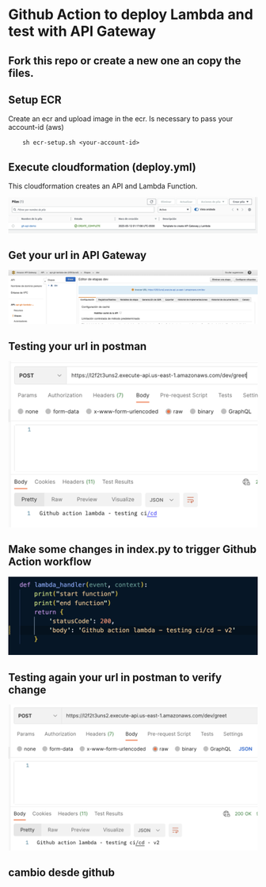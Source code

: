 # Github Action to deploy Lambda and test with API Gateway

## Fork this repo or create a new one an copy the files.

## Setup ECR

Create an ecr and upload image in the ecr. Is necessary to pass your account-id (aws)

```
    sh ecr-setup.sh <your-account-id>
```

## Execute cloudformation (deploy.yml)

This cloudformation creates an API and Lambda Function.

![alt text](https://github.com/Larrygf02/gh-action-lambda/blob/0bf7cd5800ff25a5fa6ced17c9f50e5a19f9d07b/public/cfn-start.png?raw=true)

## Get your url in API Gateway

![alt text](https://github.com/Larrygf02/gh-action-lambda/blob/0bf7cd5800ff25a5fa6ced17c9f50e5a19f9d07b/public/api.png?raw=true)

## Testing your url in postman

![alt text](https://github.com/Larrygf02/gh-action-lambda/blob/0bf7cd5800ff25a5fa6ced17c9f50e5a19f9d07b/public/postman-1.png?raw=true)

## Make some changes in index.py to trigger Github Action workflow

![alt text](https://github.com/Larrygf02/gh-action-lambda/blob/0bf7cd5800ff25a5fa6ced17c9f50e5a19f9d07b/public/code.png?raw=true)

## Testing again your url in postman to verify change

![alt text](https://github.com/Larrygf02/gh-action-lambda/blob/a59e7c7de5d2f69da1f2c7d8ad8eadd59045a987/public/postman-2.png?raw=true)
## cambio desde github
